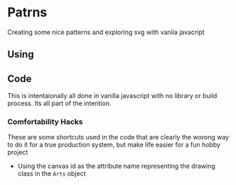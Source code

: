 # Patrns
Creating some nice patterns and exploring svg with vanila javacript

## Using

## Code
This is intentaionally all done in vanilla javascript with no library or build process. Its all part of the intention.

### Comfortability Hacks
These are some shortcuts used in the code that are clearly the worong way to do it for a true production system, but make life easier for a fun hobby project

- Using the canvas id as the attribute name representing the drawing class in the `Arts` object
